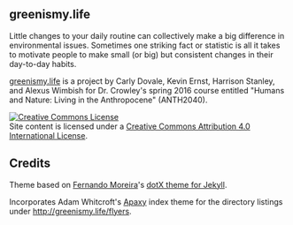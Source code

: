## greenismy.life

Little changes to your daily routine can collectively make a big difference in
environmental issues. Sometimes one striking fact or statistic is all it takes
to motivate people to make small (or big) but consistent changes in their
day-to-day habits.

[greenismy.life](http://greenismy.life) is a project by Carly Dovale, Kevin
Ernst, Harrison Stanley, and Alexus Wimbish for Dr. Crowley's spring 2016 course
entitled "Humans and Nature: Living in the Anthropocene" (ANTH2040).

<a rel="license" href="http://creativecommons.org/licenses/by/4.0/"><img alt="Creative Commons License" style="border-width:0" src="https://i.creativecommons.org/l/by/4.0/80x15.png" /></a><br />Site content is licensed under a <a rel="license" href="http://creativecommons.org/licenses/by/4.0/">Creative Commons Attribution 4.0 International License</a>.

## Credits
Theme based on [Fernando Moreira](https://github.com/nandomoreirame)'s
[dotX theme for Jekyll](https://github.com/nandomoreirame/dotX).

Incorporates Adam Whitcroft's [Apaxy][] index theme for the directory listings
under <http://greenismy.life/flyers>.

[apaxy]: https://github.com/AdamWhitcroft/apaxy
